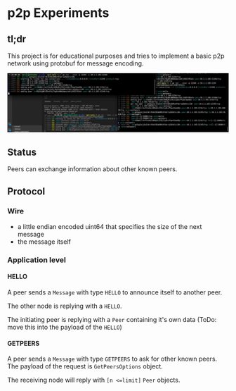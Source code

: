 # p2p Experiments

## tl;dr

This project is for educational purposes and tries to implement a basic p2p network using protobuf for message encoding.

![Nodes exchanging information on connect](img/p2p.jpg)

## Status

Peers can exchange information about other known peers.

## Protocol

### Wire

* a little endian encoded uint64 that specifies the size of the next message
* the message itself

### Application level

#### HELLO

A peer sends a `Message` with type `HELLO` to announce itself to another peer.

The other node is replying with a `HELLO`.

The initiating peer is replying with a `Peer` containing it's own data
(ToDo: move this into the payload of the `HELLO`)

#### GETPEERS

A peer sends a `Message` with type `GETPEERS` to ask for other known peers.
The payload of the request is `GetPeersOptions` object.

The receiving node will reply with `[n <=limit]` `Peer` objects.
